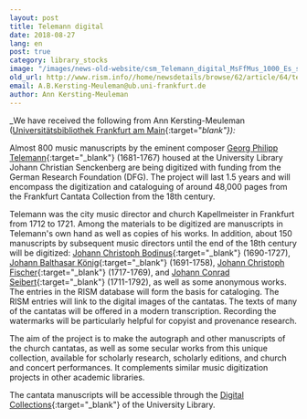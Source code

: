 ```yaml
---
layout: post
title: Telemann digital
date: 2018-08-27
lang: en
post: true
category: library_stocks
image: "/images/news-old-website/csm_Telemann_digital_MsFfMus_1000_Es_sei_ferne_TVWV_1_0526_01_ce7d7b3394.jpg"
old_url: http://www.rism.info//home/newsdetails/browse/62/article/64/telemann-digital.html
email: A.B.Kersting-Meuleman@ub.uni-frankfurt.de
author: Ann Kersting-Meuleman
---
```



_We have received the following from Ann Kersting-Meuleman ([Universitätsbibliothek Frankfurt am Main](http://www.ub.uni-frankfurt.de/musik/){:target="_blank"}):_

Almost 800 music manuscripts by the eminent composer [Georg Philipp Telemann](https://opac.rism.info/search?View=rism&author=Telemann+Philipp&siglum=D-F&callno=Ms.Ff.Mus.&subject=Cantatas){:target="_blank"} (1681-1767) housed at the University Library Johann Christian Senckenberg are being digitized with funding from the German Research Foundation (DFG). The project will last 1.5 years and will encompass the digitization and cataloguing of around 48,000 pages from the Frankfurt Cantata Collection from the 18th century.

Telemann was the city music director and church Kapellmeister in Frankfurt from 1712 to 1721. Among the materials to be digitized are manuscripts in Telemann's own hand as well as copies of his works. In addition, about 150 manuscripts by subsequent music directors until the end of the 18th century will be digitized: [Johann Christoph Bodinus](https://opac.rism.info/search?View=rism&author=Bodinus+Christoph&siglum=D-F&callno=Ms.Ff.Mus){:target="_blank"} (1690-1727), [Johann Balthasar König](https://opac.rism.info/search?View=rism&author=K%C3%B6nig+Balthasar&siglum=D-F&callno=Ms.Ff.Mus){:target="_blank"} (1691-1758), [Johann Christoph Fischer](https://opac.rism.info/search?View=rism&author=Fischer+Christoph&siglum=D-F&callno=Ms.Ff.Mus){:target="_blank"} (1717-1769), and [Johann Conrad Seibert](https://opac.rism.info/search?View=rism&author=Seibert+Conrad&siglum=D-F&callno=Ms.Ff.Mus){:target="_blank"} (1711-1792), as well as some anonymous works. The entries in the RISM database will form the basis for cataloging. The RISM entries will link to the digital images of the cantatas. The texts of many of the cantatas will be offered in a modern transcription. Recording the watermarks will be particularly helpful for copyist and provenance research.

The aim of the project is to make the autograph and other manuscripts of the church cantatas, as well as some secular works from this unique collection, available for scholarly research, scholarly editions, and church and concert performances. It complements similar music digitization projects in other academic libraries.

The cantata manuscripts will be accessible through the [Digital Collections](http://sammlungen.ub.uni-frankfurt.de/musiktheater/nav/index/all){:target="_blank"} of the University Library.



